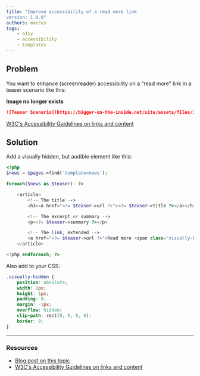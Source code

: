 ```yaml
---
title: "Improve accessibility of a read more link
version: 1.0.0"
authors: marcus
tags:
    - a11y
    - accessibility
    - templates
---
```


## Problem

You want to enhance (screenreader) accessibility on a "read more" link in a teaser scenario like this:

**Image no longer exists**

```md
![Teaser Scenario](https://bigger-on-the-inside.net/site/assets/files/1037/news-demo-v1.png)
```

[W3C's Accessibility Guidelines on links and content](https://www.w3.org/TR/UNDERSTANDING-WCAG20/navigation-mechanisms-refs.html)

## Solution

Add a visually hidden, but audible element like this:

```php
<?php
$news = $pages->find('template=news');

foreach($news as $teaser): ?>

    <article>
        <!-- The title -->
        <h3><a href="<?= $teaser->url ?>"><?= $teaser->title ?></a></h3>

        <!-- The excerpt or summary -->
        <p><?= $teaser->summary ?></p>

        <!-- The link, extended -->
        <a href="<?= $teaser->url ?>">Read more <span class="visually-hidden"> about <?= $teaser->title ?></a>
    </article>

<?php endforeach; ?>
```

Also add to your CSS:

```css
.visually-hidden {
    position: absolute;
    width: 1px;
    height: 1px;
    padding: 0;
    margin: -1px;
    overflow: hidden;
    clip-path: rect(0, 0, 0, 0);
    border: 0;
}
```

---

### Resources

-   [Blog post on this topic](https://bigger-on-the-inside.net/articles/better-accessibility-with-processwire-read-more-links/)
-   [W3C's Accessibility Guidelines on links and content](https://www.w3.org/TR/UNDERSTANDING-WCAG20/navigation-mechanisms-refs.html)
